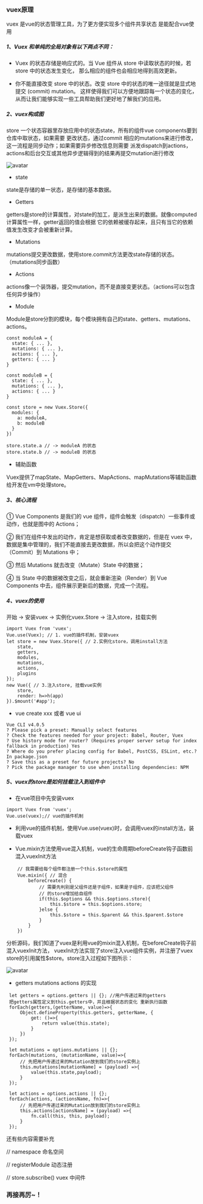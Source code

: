 ### vuex原理

vuex 是vue的状态管理工具，为了更方便实现多个组件共享状态
是能配合vue使用

##### 1、Vuex 和单纯的全局对象有以下两点不同：

- Vuex 的状态存储是响应式的。当 Vue 组件从 store 中读取状态的时候，若 store 中的状态发生变化，
那么相应的组件也会相应地得到高效更新。

- 你不能直接改变 store 中的状态。改变 store 中的状态的唯一途径就是显式地提交 (commit) mutation。
这样使得我们可以方便地跟踪每一个状态的变化，从而让我们能够实现一些工具帮助我们更好地了解我们的应用。

##### 2、vuex构成图

store 一个状态容器里存放应用中的状态state，所有的组件vue components要到仓库中取状态，如果需要
更改状态，通过commit 相应的mutations来进行修改，这一流程是同步动作；如果需要异步修改信息则需要
派发dispatch到actions，actions和后台交互或其他异步逻辑得到的结果再提交mutation进行修改

![avatar](/vuex.png)

- state

state是存储的单一状态，是存储的基本数据。

- Getters

getters是store的计算属性，对state的加工，是派生出来的数据。就像computed计算属性一样，getter返回的值会根据
它的依赖被缓存起来，且只有当它的依赖值发生改变才会被重新计算。

- Mutations

mutations提交更改数据，使用store.commit方法更改state存储的状态。（mutations同步函数）

- Actions

actions像一个装饰器，提交mutation，而不是直接变更状态。（actions可以包含任何异步操作）

- Module

Module是store分割的模块，每个模块拥有自己的state、getters、mutations、actions。

```$xslt
const moduleA = {
  state: { ... },
  mutations: { ... },
  actions: { ... },
  getters: { ... }
}

const moduleB = {
  state: { ... },
  mutations: { ... },
  actions: { ... }
}

const store = new Vuex.Store({
  modules: {
    a: moduleA,
    b: moduleB
  }
})

store.state.a // -> moduleA 的状态
store.state.b // -> moduleB 的状态
```

- 辅助函数

Vuex提供了mapState、MapGetters、MapActions、mapMutations等辅助函数给开发在vm中处理store。

##### 3、核心流程
① Vue Components 是我们的 vue 组件，组件会触发（dispatch）一些事件或动作，也就是图中的 Actions；

② 我们在组件中发出的动作，肯定是想获取或者改变数据的，但是在 vuex 中，数据是集中管理的，我们不能直接去更改数据，所以会把这个动作提交（Commit）到 Mutations 中；

③ 然后 Mutations 就去改变（Mutate）State 中的数据；

④ 当 State 中的数据被改变之后，就会重新渲染（Render）到 Vue Components 中去，组件展示更新后的数据，完成一个流程。


##### 4、vuex的使用

开始 -> 安装vuex -> 实例化vuex.Store -> 注入store，挂载实例

```$xslt
import Vuex from 'vuex';
Vue.use(Vuex); // 1. vue的插件机制，安装vuex
let store = new Vuex.Store({ // 2.实例化store，调用install方法
    state,
    getters,
    modules,
    mutations,
    actions,
    plugins
});
new Vue({ // 3.注入store, 挂载vue实例
    store,
    render: h=>h(app)
}).$mount('#app');

```

- vue create xxx 或者 vue ui

```$xslt
Vue CLI v4.0.5
? Please pick a preset: Manually select features
? Check the features needed for your project: Babel, Router, Vuex
? Use history mode for router? (Requires proper server setup for index fallback in production) Yes
? Where do you prefer placing config for Babel, PostCSS, ESLint, etc.? In package.json
? Save this as a preset for future projects? No
? Pick the package manager to use when installing dependencies: NPM

```
##### 5、vuex的store是如何挂载注入到组件中
- 在vue项目中先安装vuex
```
import Vuex from 'vuex';
Vue.use(vuex);// vue的插件机制
```
- 利用vue的插件机制，使用Vue.use(vuex)时，会调用vuex的install方法，装载vuex

- Vue.mixin方法使用vue混入机制，vue的生命周期beforeCreate钩子函数前混入vuexInit方法
```
    // 我需要给每个组件都注册一个this.$store的属性
    Vue.mixin({ // 混合
        beforeCreate() {
            // 需要先判别是父组件还是子组件，如果是子组件，应该把父组件
            // 的store增加给自组件
            if(this.$options && this.$options.store){
                this.$store = this.$options.store;
            }else {
                this.$store = this.$parent && this.$parent.$store
            }
        }
    })
```
分析源码，我们知道了vuex是利用vue的mixin混入机制，在beforeCreate钩子前混入vuexInit方法，
vuexInit方法实现了store注入vue组件实例，并注册了vuex store的引用属性$store。store注入过程如下图所示：

![avatar](/vuex-mixin.png)

- getters mutations actions  的实现

```angular2
 let getters = options.getters || {}; //用户传递过来的getters
 把getters属性定义到this.getters中，并且根据状态的变化 重新执行函数
 forEach(getters,(getterName, value)=>{
     Object.defineProperty(this.getters, getterName, {
         get: ()=>{
             return value(this.state);
         }
     })
 });

 let mutations = options.mutations || {};
 forEach(mutations, (mutationName, value)=>{
     // 先把用户传递过来的Mutation放到我们的store实例上
     this.mutations[mutationName] = (payload) =>{
         value(this.state,payload);
     }
 });

 let actions = options.actions || {};
 forEach(actions, (actionsName, fn)=>{
     // 先把用户传递过来的Mutation放到我们的store实例上
     this.actions[actionsName] = (payload) =>{
         fn.call(this, this, payload);
     }
 });
```

还有些内容需要补充


// namespace 命名空间

// registerModule 动态注册

// store.subscribe() vuex 中间件


### 再接再厉~！